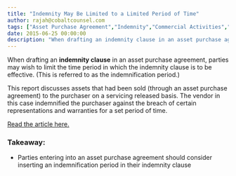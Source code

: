 ```yaml
---
title: "Indemnity May Be Limited to a Limited Period of Time"
author: rajah@cobaltcounsel.com
tags: ["Asset Purchase Agreement","Indemnity","Commercial Activities","Rajah"]
date: 2015-06-25 00:00:00
description: "When drafting an indemnity clause in an asset purchase agreement, parties may wish to limit the time period in which the indemnity clause is to be effective."
---
```




When drafting an **indemnity clause** in an asset purchase agreement, parties may wish to limit the time period in which the indemnity clause is to be effective. (This is referred to as the indemnification period.)

This report discusses assets that had been sold (through an asset purchase agreement) to the purchaser on a servicing released basis. The vendor in this case indemnified the purchaser against the breach of certain representations and warranties for a set period of time.

[Read the article here.](http://www.streetinsider.com/Corporate%2BNews/Doral%2BFinancial%2B(DRL)%2BAmends%2BAsset%2BPurchase,%2BSale%2BAgreement%2Bwith%2BAbbey%2BFinance/9874921.html)

### Takeaway:
- Parties entering into an asset purchase agreement should consider inserting an indemnification period in their indemnity clause
